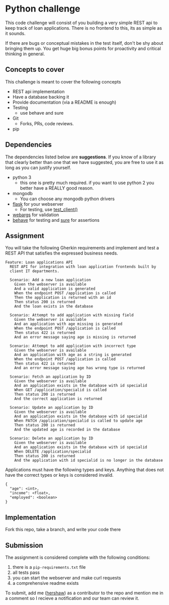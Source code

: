 # Python challenge

This code challenge will consist of you building a very simple
REST api to keep track of loan applications. There is no frontend to this, its as simple as it sounds.

If there are bugs or conceptual mistakes in the test itself, don't
be shy about bringing them up. You get huge big bonus points for
proactivity and critical thinking in general.

## Concepts to cover

This challenge is meant to cover the following concepts

- REST api implementation
- Have a database backing it
- Provide documentation (via a README is enough)
- Testing
    - use behave and sure
- Git
    - Forks, PRs, code reviews.
- pip

## Dependencies

The dependencies listed below are **suggestions**. If you know
of a library that clearly better than one that we have suggested,
you are free to use it as long as you can justify yourself.

- python 3
  - this one is pretty much required. if you want to use python 2
    you better have a REALLY good reason.
- mongodb
    - You can choose any mongodb python drivers
- [flask](http://flask.pocoo.org/) for your webserver
    - For testing, use [test_client()](http://flask.pocoo.org/docs/0.12/testing/)
- [webargs](https://webargs.readthedocs.io/en/latest/) for validation
- [behave](http://pythonhosted.org/behave/) for testing and
  [sure](https://github.com/gabrielfalcao/sure) for assertions

## Assignment

You will take the following Gherkin requirements and implement
and test a REST API that satisfies the expressed business needs.

```
Feature: Loan applications API
  REST API for integration with loan application frontends built by
  client IT departments.

  Scenario: Add a new loan application
    Given the webserver is available
    And a valid application is generated
    When the endpoint POST /application is called
    Then the application is returned with an id
    Then status 200 is returned
    And the loan exists in the database

  Scenario: Attempt to add application with missing field
    Given the webserver is available
    And an application with age missing is generated
    When the endpoint POST /application is called
    Then status 422 is returned
    And an error message saying age is missing is returned

  Scenario: Attempt to add application with incorrect type
    Given the webserver is available
    And an application with age as a string is generated
    When the endpoint POST /application is called
    Then status 422 is returned
    And an error message saying age has wrong type is returned

  Scenario: Fetch an application by ID
    Given the webserver is available
    And an application exists in the database with id specialid
    When GET /application/specialid is called
    Then status 200 is returned
    And the correct application is returned

  Scenario: Update an application by ID
    Given the webserver is available
    And an application exists in the database with id specialid
    When PATCH /application/specialid is called to update age
    Then status 200 is returned
    And the updated age is recorded in the database

  Scenario: Delete an application by ID
    Given the webserver is available
    And an application exists in the database with id specialid
    When DELETE /application/specialid
    Then status 200 is returned
    And the application with id specialid is no longer in the database

```

Applications must have the following types and keys. Anything that
does not have the correct types or keys is considered invalid.

```
{
  "age": <int>,
  "income": <float>,
  "employed": <boolean>
}
```

## Implementation

Fork this repo, take a branch, and write your code there
      
## Submission

The assignment is considered complete with the following conditions:

1. there is a `pip-requirements.txt` file
1. all tests pass
1. you can start the webserver and make curl requests
1. a comprehensive readme exists

To submit, add me ([hershaw](https://github.com/hershaw)) as a contributor
to the repo and mention me in a comment so I recieve a notification and our
team can review it.
